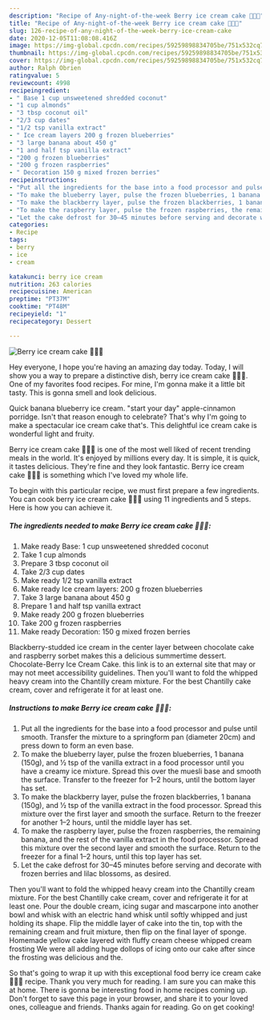 ```yaml
---
description: "Recipe of Any-night-of-the-week Berry ice cream cake 🍨🍓🍒"
title: "Recipe of Any-night-of-the-week Berry ice cream cake 🍨🍓🍒"
slug: 126-recipe-of-any-night-of-the-week-berry-ice-cream-cake
date: 2020-12-05T11:08:08.416Z
image: https://img-global.cpcdn.com/recipes/59259898834705be/751x532cq70/berry-ice-cream-cake-🍨🍓🍒-recipe-main-photo.jpg
thumbnail: https://img-global.cpcdn.com/recipes/59259898834705be/751x532cq70/berry-ice-cream-cake-🍨🍓🍒-recipe-main-photo.jpg
cover: https://img-global.cpcdn.com/recipes/59259898834705be/751x532cq70/berry-ice-cream-cake-🍨🍓🍒-recipe-main-photo.jpg
author: Ralph Obrien
ratingvalue: 5
reviewcount: 4998
recipeingredient:
- " Base 1 cup unsweetened shredded coconut"
- "1 cup almonds"
- "3 tbsp coconut oil"
- "2/3 cup dates"
- "1/2 tsp vanilla extract"
- " Ice cream layers 200 g frozen blueberries"
- "3 large banana about 450 g"
- "1 and half tsp vanilla extract"
- "200 g frozen blueberries"
- "200 g frozen raspberries"
- " Decoration 150 g mixed frozen berries"
recipeinstructions:
- "Put all the ingredients for the base into a food processor and pulse until smooth. Transfer the mixture to a springform pan (diameter 20cm) and press down to form an even base."
- "To make the blueberry layer, pulse the frozen blueberries, 1 banana (150g), and 1⁄2 tsp of the vanilla extract in a food processor until you have a creamy ice mixture. Spread this over the muesli base and smooth the surface. Transfer to the freezer for 1–2 hours, until the bottom layer has set."
- "To make the blackberry layer, pulse the frozen blackberries, 1 banana (150g), and 1⁄2 tsp of the vanilla extract in the food processor. Spread this mixture over the first layer and smooth the surface. Return to the freezer for another 1–2 hours, until the middle layer has set."
- "To make the raspberry layer, pulse the frozen raspberries, the remaining banana, and the rest of the vanilla extract in the food processor. Spread this mixture over the second layer and smooth the surface. Return to the freezer for a final 1–2 hours, until this top layer has set."
- "Let the cake defrost for 30–45 minutes before serving and decorate with frozen berries and lilac blossoms, as desired."
categories:
- Recipe
tags:
- berry
- ice
- cream

katakunci: berry ice cream 
nutrition: 263 calories
recipecuisine: American
preptime: "PT37M"
cooktime: "PT48M"
recipeyield: "1"
recipecategory: Dessert

---
```



![Berry ice cream cake 🍨🍓🍒](https://img-global.cpcdn.com/recipes/59259898834705be/751x532cq70/berry-ice-cream-cake-🍨🍓🍒-recipe-main-photo.jpg)

Hey everyone, I hope you're having an amazing day today. Today, I will show you a way to prepare a distinctive dish, berry ice cream cake 🍨🍓🍒. One of my favorites food recipes. For mine, I'm gonna make it a little bit tasty. This is gonna smell and look delicious.

Quick banana blueberry ice cream. &#34;start your day&#34; apple-cinnamon porridge. Isn&#39;t that reason enough to celebrate? That&#39;s why I&#39;m going to make a spectacular ice cream cake that&#39;s. This delightful ice cream cake is wonderful light and fruity.

Berry ice cream cake 🍨🍓🍒 is one of the most well liked of recent trending meals in the world. It's enjoyed by millions every day. It is simple, it is quick, it tastes delicious. They're fine and they look fantastic. Berry ice cream cake 🍨🍓🍒 is something which I've loved my whole life.


To begin with this particular recipe, we must first prepare a few ingredients. You can cook berry ice cream cake 🍨🍓🍒 using 11 ingredients and 5 steps. Here is how you can achieve it.

<!--inarticleads1-->

##### The ingredients needed to make Berry ice cream cake 🍨🍓🍒:

1. Make ready  Base: 1 cup unsweetened shredded coconut
1. Take 1 cup almonds
1. Prepare 3 tbsp coconut oil
1. Take 2/3 cup dates
1. Make ready 1/2 tsp vanilla extract
1. Make ready  Ice cream layers: 200 g frozen blueberries
1. Take 3 large banana about 450 g
1. Prepare 1 and half tsp vanilla extract
1. Make ready 200 g frozen blueberries
1. Take 200 g frozen raspberries
1. Make ready  Decoration: 150 g mixed frozen berries


Blackberry-studded ice cream in the center layer between chocolate cake and raspberry sorbet makes this a delicious summertime dessert. Chocolate-Berry Ice Cream Cake. this link is to an external site that may or may not meet accessibility guidelines. Then you&#39;ll want to fold the whipped heavy cream into the Chantilly cream mixture. For the best Chantilly cake cream, cover and refrigerate it for at least one. 

<!--inarticleads2-->

##### Instructions to make Berry ice cream cake 🍨🍓🍒:

1. Put all the ingredients for the base into a food processor and pulse until smooth. Transfer the mixture to a springform pan (diameter 20cm) and press down to form an even base.
1. To make the blueberry layer, pulse the frozen blueberries, 1 banana (150g), and 1⁄2 tsp of the vanilla extract in a food processor until you have a creamy ice mixture. Spread this over the muesli base and smooth the surface. Transfer to the freezer for 1–2 hours, until the bottom layer has set.
1. To make the blackberry layer, pulse the frozen blackberries, 1 banana (150g), and 1⁄2 tsp of the vanilla extract in the food processor. Spread this mixture over the first layer and smooth the surface. Return to the freezer for another 1–2 hours, until the middle layer has set.
1. To make the raspberry layer, pulse the frozen raspberries, the remaining banana, and the rest of the vanilla extract in the food processor. Spread this mixture over the second layer and smooth the surface. Return to the freezer for a final 1–2 hours, until this top layer has set.
1. Let the cake defrost for 30–45 minutes before serving and decorate with frozen berries and lilac blossoms, as desired.


Then you&#39;ll want to fold the whipped heavy cream into the Chantilly cream mixture. For the best Chantilly cake cream, cover and refrigerate it for at least one. Pour the double cream, icing sugar and mascarpone into another bowl and whisk with an electric hand whisk until softly whipped and just holding its shape. Flip the middle layer of cake into the tin, top with the remaining cream and fruit mixture, then flip on the final layer of sponge. Homemade yellow cake layered with fluffy cream cheese whipped cream frosting We were all adding huge dollops of icing onto our cake after since the frosting was delicious and the. 

So that's going to wrap it up with this exceptional food berry ice cream cake 🍨🍓🍒 recipe. Thank you very much for reading. I am sure you can make this at home. There is gonna be interesting food in home recipes coming up. Don't forget to save this page in your browser, and share it to your loved ones, colleague and friends. Thanks again for reading. Go on get cooking!
